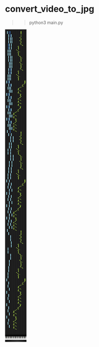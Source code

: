 # convert_video_to_jpg
>> python3 main.py

![alt text](https://github.com/spiritt123/convert_video_to_jpg/blob/master/image.jpg)
